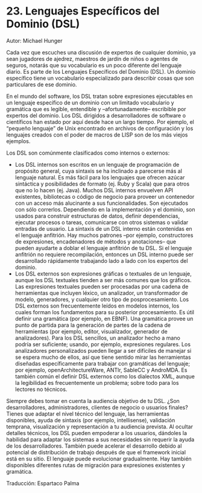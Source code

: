# 23. Lenguajes Específicos del Dominio (DSL)

Autor: Michael Hunger

Cada vez que escuches una discusión de expertos de cualquier dominio, ya sean jugadores de ajedrez, maestros de jardín de niños o agentes de seguros, notarás que su vocabulario es un poco diferente del lenguaje diario. Es parte de los Lenguajes Específicos del Dominio (DSL). Un dominio específico tiene un vocabulario especializado para describir cosas que son particulares de ese dominio.

En el mundo del software, los DSL tratan sobre expresiones ejecutables en un lenguaje específico de un dominio con un limitado vocabulario y gramática que es legible, entendible y –afortunadamente– escribible por expertos del dominio. Los DSL dirigidos a desarrolladores de software o científicos han estado por aquí desde hace un largo tiempo. Por ejemplo, el “pequeño lenguaje” de Unix encontrado en archivos de configuración y los lenguajes creados con el poder de macros de LISP son de los más viejos ejemplos.

Los DSL son comúnmente clasificados como internos o externos:

- Los DSL internos son escritos en un lenguaje de programación de propósito general, cuya sintaxis se ha inclinado a parecerse más al lenguaje natural. Es más fácil para los lenguajes que ofrecen azúcar sintáctica y posibilidades de formato (ej. Ruby y Scala) que para otros que no lo hacen (ej. Java). Muchos DSL internos envuelven API existentes, bibliotecas o código de negocio para proveer un contenedor con un acceso más alucinante a sus funcionalidades. Son ejecutados con sólo correrlos. Dependiendo en la implementación y el dominio, son usados para construir estructuras de datos, definir dependencias, ejecutar procesos o tareas, comunicarse con otros sistemas o validar entradas de usuario. La sintaxis de un DSL interno están contenidas en el lenguaje anfitrión. Hay muchos patrones –por ejemplo, constructores de expresiones, encadenadores de métodos y anotaciones– que pueden ayudarte a doblar el lenguaje anfitrión de tu DSL. Si el lenguaje anfitrión no requiere recompilación, entonces un DSL interno puede ser desarrollado rápidamente trabajando lado a lado con los expertos del dominio.
- Los DSL externos son expresiones gráficas o textuales de un lenguaje, aunque los DSL textuales tienden a ser más comunes que los gráficos. Las expresiones textuales pueden ser procesadas por una cadena de herramientas que incluyen léxico, un analizador, un transformador de modelo, generadores, y cualquier otro tipo de posprocesamiento. Los DSL externos son frecuentemente leídos en modelos internos, los cuales forman los fundamentos para su posterior procesamiento. Es útil definir una gramática (por ejemplo, en EBNF). Una gramática provee un punto de partida para la generación de partes de la cadena de herramientas (por ejemplo, editor, visualizador, generador de analizadores). Para los DSL sencillos, un analizador hecho a mano podría ser suficiente; usando, por ejemplo, expresiones regulares. Los analizadores personalizados pueden llegar a ser difíciles de manejar si se espera mucho de ellos, así que tiene sentido mirar las herramientas diseñadas específicamente para trabajar con gramáticas del lenguaje; por ejemplo, openArchitectureWare, ANTlr, SableCC y AndroMDA. Es también común el definir DSL externos como los dialectos XML, aunque la legibilidad es frecuentemente un problema; sobre todo para los lectores no técnicos.

Siempre debes tomar en cuenta la audiencia objetivo de tu DSL. ¿Son desarrolladores, administradores, clientes de negocio o usuarios finales? Tienes que adaptar el nivel técnico del lenguaje, las herramientas disponibles, ayuda de sintaxis (por ejemplo, intellisense), validación temprana, visualización y representación a tu audiencia prevista. Al ocultar detalles técnicos, los DSL pueden empoderar a los usuarios, dándoles la habilidad para adaptar los sistemas a sus necesidades sin requerir la ayuda de los desarrolladores. También puede acelerar el desarrollo debido al potencial de distribución de trabajo después de que el framework inicial está en su sitio. El lenguaje puede evolucionar gradualmente. Hay también disponibles diferentes rutas de migración para expresiones existentes y gramática.

Traducción: Espartaco Palma
